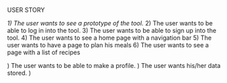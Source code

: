 USER STORY

_1) The user wants to see a prototype of the tool._
2) The user wants to be able to log in into the tool.
3) The user wants to be able to sign up into the tool.
4) The user wants to see a home page with a navigation bar
5) The user wants to have a page to plan his meals
6) The user wants to see a page with a list of recipes

) The user wants to be able to make a profile.
) The user wants his/her data stored.
) 
